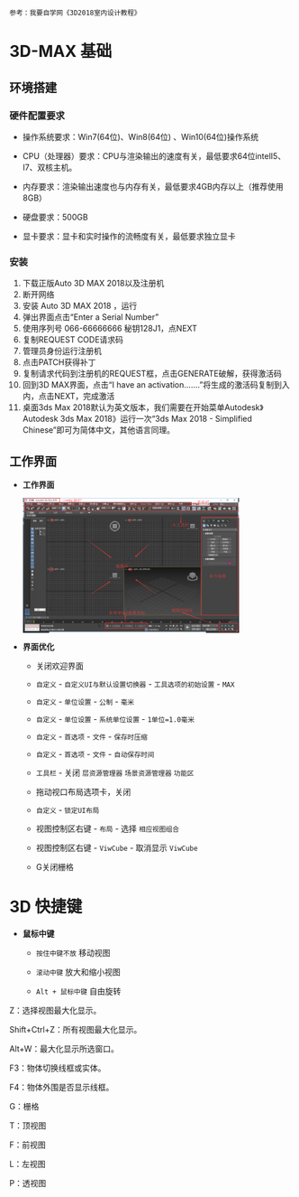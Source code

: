 ```
参考：我要自学网《3D2018室内设计教程》
```



# 3D-MAX 基础

## 环境搭建

### 硬件配置要求

- 操作系统要求：Win7(64位)、Win8(64位) 、Win10(64位)操作系统

- CPU（处理器）要求：CPU与渲染输出的速度有关，最低要求64位intelI5、I7、双核主机。

- 内存要求：渲染输出速度也与内存有关，最低要求4GB内存以上（推荐使用8GB）

- 硬盘要求：500GB

- 显卡要求：显卡和实时操作的流畅度有关，最低要求独立显卡

### 安装

1. 下载正版Auto 3D MAX 2018以及注册机
2. 断开网络
3. 安装 Auto 3D MAX 2018 ，运行
4. 弹出界面点击“Enter a Serial Number”
5. 使用序列号 066-66666666 秘钥128J1，点NEXT
6. 复制REQUEST CODE请求码
7. 管理员身份运行注册机
8. 点击PATCH获得补丁
9. 复制请求代码到注册机的REQUEST框，点击GENERATE破解，获得激活码
10. 回到3D MAX界面，点击“I have an activation…….”将生成的激活码复制到入内，点击NEXT，完成激活
11. 桌面3ds Max 2018默认为英文版本，我们需要在开始菜单Autodesk》Autodesk 3ds Max 2018》运行一次“3ds Max 2018 - Simplified Chinese”即可为简体中文，其他语言同理。

## 工作界面

- **工作界面**

  <div style="display: flex; justify-content: left;">
      <img src="assets/区域说明.png" alt="图片1" style="width: 80%;">
  </div>

- **界面优化**

  - 关闭欢迎界面

  - `自定义` - `自定义UI与默认设置切换器` - `工具选项的初始设置` - `MAX`

  - `自定义` - `单位设置` - `公制` - `毫米`

  - `自定义` - `单位设置` - `系统单位设置` - `1单位=1.0毫米`

  - `自定义` - `首选项` - `文件` - `保存时压缩`

  - `自定义` - `首选项` - `文件` - `自动保存时间`

  - `工具栏` - 关闭 `层资源管理器` `场景资源管理器` `功能区`

  - 拖动视口布局选项卡，关闭

  - `自定义` - `锁定UI布局`

  - 视图控制区右键 - `布局` - 选择 `相应视图组合`

  - 视图控制区右键 - `ViwCube` - 取消显示 `ViwCube`

  - G关闭栅格

# 3D 快捷键

- **鼠标中键**

  - `按住中键不放` 移动视图
  - `滚动中键` 放大和缩小视图

  - `Alt + 鼠标中键` 自由旋转

Z：选择视图最大化显示。

Shift+Ctrl+Z：所有视图最大化显示。

Alt+W：最大化显示所选窗口。

F3：物体切换线框或实体。

F4：物体外围是否显示线框。



G：栅格

T：顶视图

F：前视图

L：左视图

P：透视图
